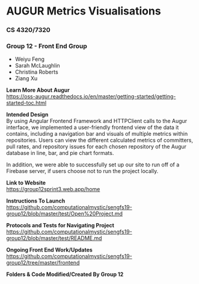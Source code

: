 # AUGUR Metrics Visualisations
### CS 4320/7320
### Group 12 - Front End Group
 - Weiyu Feng
 - Sarah McLaughlin
 - Christina Roberts
 - Ziang Xu 
 
 **Learn More About Augur**  
 https://oss-augur.readthedocs.io/en/master/getting-started/getting-started-toc.html
 

**Intended Design**  
By using Angular Frontend Framework and HTTPClient calls to the Augur interface, we implemented a user-friendly frontend view of the data it contains, including a navigation bar and visuals of multiple metrics within repositories. Users can view the different calculated metrics of committers, pull rates, and repository issues for each chosen repository of the Augur database in line, bar, and pie chart formats.

In addition, we were able to successfully set up our site to run off of a Firebase server, if users choose not to run the project locally.

 **Link to Website**  
 https://group12sprint3.web.app/home

**Instructions To Launch**  
https://github.com/computationalmystic/sengfs19-group12/blob/master/test/Open%20Project.md

**Protocols and Tests for Navigating Project**  
   https://github.com/computationalmystic/sengfs19-group12/blob/master/test/README.md

**Ongoing Front End Work/Updates**  
   https://github.com/computationalmystic/sengfs19-group12/tree/master/frontend 
   
**Folders & Code Modified/Created By Group 12**


   
  
  
   


